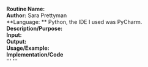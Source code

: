 **Routine Name:** \
**Author:** Sara Prettyman \
**Language: ** Python, the IDE I used was PyCharm. \
**Description/Purpose:** \
**Input:** \
**Output:** \
**Usage/Example:** \
**Implementation/Code** \
''' '''

